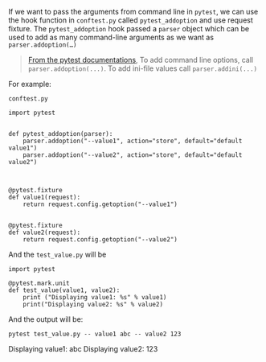 If we want to pass the arguments from command line in `pytest`, we can use the hook function in `conftest.py` called `pytest_addoption` and use request fixture. The `pytest_addoption` hook passed a `parser` object which can be used to add as many command-line arguments as we want as `parser.addoption(…)`

> [From the pytest documentations](https://docs.pytest.org/en/latest/reference/reference.html?highlight=addoption#_pytest.hookspec.pytest_addoption), To add command line options, call `parser.addoption(...)`. To add ini-file values call `parser.addini(...)`

For example:

`conftest.py`

```
import pytest


def pytest_addoption(parser):
    parser.addoption("--value1", action="store", default="default value1")
    parser.addoption("--value2", action="store", default="default value2")



@pytest.fixture
def value1(request):
    return request.config.getoption("--value1")


@pytest.fixture
def value2(request):
    return request.config.getoption("--value2")
```

And the `test_value.py` will be 

```
import pytest

@pytest.mark.unit
def test_value(value1, value2):
    print ("Displaying value1: %s" % value1)
    print("Displaying value2: %s" % value2)
```

And the output will be:
```
pytest test_value.py -- value1 abc -- value2 123
```

Displaying value1: abc
Displaying value2: 123
